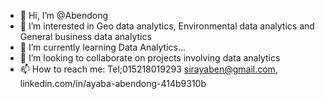 - 👋 Hi, I’m @Abendong
- 👀 I’m interested in Geo data analytics, Environmental data analytics and General business data analytics
- 🌱 I’m currently learning Data Analytics...
- 💞️ I’m looking to collaborate on projects involving data analytics
- 📫 How to reach me:
      Tel;015218019293 
      sirayaben@gmail.com, 
      linkedin.com/in/ayaba-abendong-414b9310b

<!---
Abendong/Abendong is a ✨ special ✨ repository because its `README.md` (this file) appears on your GitHub profile.
You can click the Preview link to take a look at your changes.
--->
